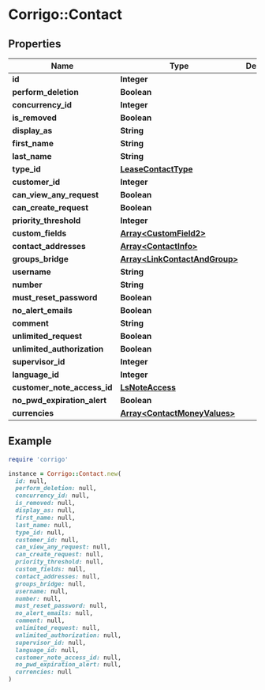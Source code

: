 # Corrigo::Contact

## Properties

| Name | Type | Description | Notes |
| ---- | ---- | ----------- | ----- |
| **id** | **Integer** |  | [optional] |
| **perform_deletion** | **Boolean** |  | [optional] |
| **concurrency_id** | **Integer** |  | [optional] |
| **is_removed** | **Boolean** |  | [optional] |
| **display_as** | **String** |  | [optional] |
| **first_name** | **String** |  | [optional] |
| **last_name** | **String** |  | [optional] |
| **type_id** | [**LeaseContactType**](LeaseContactType.md) |  | [optional] |
| **customer_id** | **Integer** |  | [optional] |
| **can_view_any_request** | **Boolean** |  | [optional] |
| **can_create_request** | **Boolean** |  | [optional] |
| **priority_threshold** | **Integer** |  | [optional] |
| **custom_fields** | [**Array&lt;CustomField2&gt;**](CustomField2.md) |  | [optional] |
| **contact_addresses** | [**Array&lt;ContactInfo&gt;**](ContactInfo.md) |  | [optional] |
| **groups_bridge** | [**Array&lt;LinkContactAndGroup&gt;**](LinkContactAndGroup.md) |  | [optional] |
| **username** | **String** |  | [optional] |
| **number** | **String** |  | [optional] |
| **must_reset_password** | **Boolean** |  | [optional] |
| **no_alert_emails** | **Boolean** |  | [optional] |
| **comment** | **String** |  | [optional] |
| **unlimited_request** | **Boolean** |  | [optional] |
| **unlimited_authorization** | **Boolean** |  | [optional] |
| **supervisor_id** | **Integer** |  | [optional] |
| **language_id** | **Integer** |  | [optional] |
| **customer_note_access_id** | [**LsNoteAccess**](LsNoteAccess.md) |  | [optional] |
| **no_pwd_expiration_alert** | **Boolean** |  | [optional] |
| **currencies** | [**Array&lt;ContactMoneyValues&gt;**](ContactMoneyValues.md) |  | [optional] |

## Example

```ruby
require 'corrigo'

instance = Corrigo::Contact.new(
  id: null,
  perform_deletion: null,
  concurrency_id: null,
  is_removed: null,
  display_as: null,
  first_name: null,
  last_name: null,
  type_id: null,
  customer_id: null,
  can_view_any_request: null,
  can_create_request: null,
  priority_threshold: null,
  custom_fields: null,
  contact_addresses: null,
  groups_bridge: null,
  username: null,
  number: null,
  must_reset_password: null,
  no_alert_emails: null,
  comment: null,
  unlimited_request: null,
  unlimited_authorization: null,
  supervisor_id: null,
  language_id: null,
  customer_note_access_id: null,
  no_pwd_expiration_alert: null,
  currencies: null
)
```

